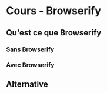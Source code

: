 # Cours - Browserify
## Qu'est ce que Browserify

### Sans Browserify

### Avec Browserify

## Alternative
